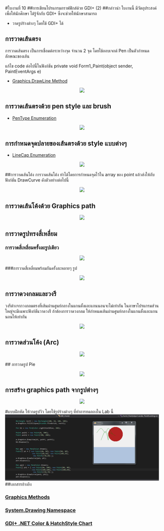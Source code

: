 #ใบงานที่ 10
##การเขียนโปรแกรมกราฟฟิกส์ด้วย GDI+ (2)
##กล่าวนำ
ใบงานนี้ มีวัตถุประสงค์ เพื่อให้นักศึกษา ได้รู้จักกับ GDI+ ซึ่งจะช่วยให้นักษาสามารถ
* วาดรูปร่างต่างๆ โดยใช้ GDI+ ได้


## การวาดเส้นตรง
การวาดเส้นตรง เป็นการเชื่อมต่อระหว่างจุด จำนวน 2 จุด  โดยใช้ออบเจกต์ Pen เป็นตัวกำหนดลักษณะของเส้น 

แก้ไข code ต่อไปนี้ในฟังก์ชัน private void Form1_Paint(object sender, PaintEventArgs e)
* [Graphics.DrawLine Method](https://msdn.microsoft.com/en-us/library/system.drawing.graphics.drawline(v=vs.110).aspx)

<p align="center">
<img src= "https://github.com/Desktop-Programming-Lab-2559/LAB-10/blob/master/imgs/lab10-1.png">
</p>


## การวาดเส้นตรงด้วย pen style และ brush
* [PenType Enumeration](https://msdn.microsoft.com/en-us/library/system.drawing.drawing2d.pentype(v=vs.110).aspx)
 <p align="center">
<img src= "https://github.com/Desktop-Programming-Lab-2559/LAB-10/blob/master/imgs/lab10-2.png">
</p>

## การกำหนดจุดปลายของเส้นตรงด้วย style แบบต่างๆ

* [LineCap Enumeration](https://msdn.microsoft.com/en-us/library/system.drawing.drawing2d.linecap(v=vs.110).aspx)
<p align="center">
<img src= "https://github.com/Desktop-Programming-Lab-2559/LAB-10/blob/master/imgs/lab10-3.png">
</p>


##การวาดเส้นโค้ง
การวาดเส้นโค้ง ทำได้โดยการกำหนดจุดไว้ใน array ของ point แล้วส่งให้กับฟังก์ชัน DrawCurve ดังตัวอย่างต่อไปนี้
<p align="center">
<img src= "https://github.com/Desktop-Programming-Lab-2559/LAB-10/blob/master/imgs/lab10-4.png">
</p>

## การวาดเส้นโค้งด้วย Graphics path
 <p align="center">
<img src= "https://github.com/Desktop-Programming-Lab-2559/LAB-10/blob/master/imgs/lab10-5.png">
</p> 

## การวาดรูปทรงสี่เหลี่ยม
### การวาดสี่เหลี่ยมครั้งละรูปเดียว
  <p align="center">
<img src= "https://github.com/Desktop-Programming-Lab-2559/LAB-10/blob/master/imgs/lab10-6.png">
</p> 
###การวาดสี่เหลี่ยมพร้อมกันครั้งละหลายๆ รูป
  <p align="center">
<img src= "https://github.com/Desktop-Programming-Lab-2559/LAB-10/blob/master/imgs/lab10-7.png">
</p> 


## การวาดวงกลมและวงรี
วงรีต่างจากวงกลมตรงที่เส้นผ่านศูนย์กลางในแกนตั้งและแกนนอนจะไม่เท่ากัน ในภาษาโปรแกรมส่วนใหญ่จะมีเฉพาะฟังก์ชันวาดวงรี ถ้าต้องการวาดวงกลม ให้กำหนดเส้นผ่านศูนย์กลางในแกนตั้งและแกนนอนให้เท่ากัน
   <p align="center">
<img src= "https://github.com/Desktop-Programming-Lab-2559/LAB-10/blob/master/imgs/lab10-8.png">
</p> 

## การวาดส่วนโค้ง (Arc)
   <p align="center">
<img src= "https://github.com/Desktop-Programming-Lab-2559/LAB-10/blob/master/imgs/lab10-9.png">
</p> 
## การวาดรูป Pie
  <p align="center">
<img src= "https://github.com/Desktop-Programming-Lab-2559/LAB-10/blob/master/imgs/lab10-10.png">
</p>  

## การสร้าง graphics path จากรูปต่างๆ 
  <p align="center">
<img src= "https://github.com/Desktop-Programming-Lab-2559/LAB-10/blob/master/imgs/lab10-11.png">
</p>  

#แบบฝึกหัด
ให้วาดรูปวิว โดยใช้รูปร่างต่างๆ ที่ทำการทดลองใน Lab นี้
![](https://github.com/jaruwan2538/LAB-10/blob/master/imgs/10.9.PNG?raw=true)
##เอกสารอ้างอิง
### [Graphics Methods](https://msdn.microsoft.com/en-us/library/system.drawing.graphics_methods(v=vs.110).aspx)
### [System.Drawing Namespace](https://msdn.microsoft.com/en-us/library/system.drawing(v=vs.110).aspx)
### [GDI+ .NET Color & HatchStyle Chart](https://drewnoakes.com/snippets/GdiColorChart/)

